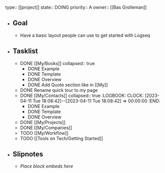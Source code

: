 type:: [[project]]
state:: DOING
priority:: A
owner:: [[Bas Grolleman]]

- ## Goal
	- Have a basic layout people can use to get started with Logseq
- ## Tasklist
	- DONE [[My/Books]]
	  collapsed:: true
		- DONE Example
		- DONE Template
		- DONE Overview
		- DONE Add Quote section like in [[My]]
	- DONE Rename quick tour to my page
	- DONE [[My/Contacts]]
	  collapsed:: true
	  :LOGBOOK:
	  CLOCK: [2023-04-11 Tue 18:08:42]--[2023-04-11 Tue 18:08:42] =>  00:00:00
	  :END:
		- DONE Example
		- DONE Template
		- DONE Overview
	- DONE [[My/Projects]]
	- DONE [[My/Companies]]
	- TODO [[My/Workflow]]
	- TODO [[Tools on Tech/Getting Started]]
- ## Slipnotes
	- *Place block embeds here*
